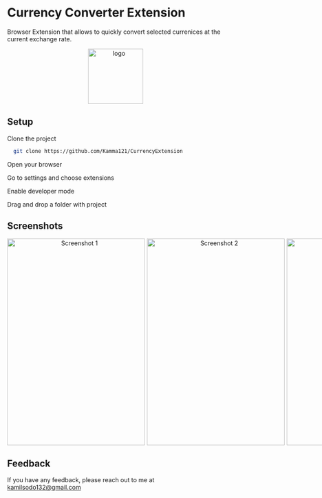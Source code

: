 # Currency Converter Extension

Browser Extension that allows to quickly convert selected currenices at the current exchange rate.


<p align="center">
  <img src="https://user-images.githubusercontent.com/109139766/232157479-cb1a75ef-2e57-43ac-851a-a63a3b990c02.png" alt="logo" width="128" /></p>

## Setup

Clone the project

```bash
  git clone https://github.com/Kamma121/CurrencyExtension
```

Open your browser

Go to settings and choose extensions

Enable developer mode

Drag and drop a folder with project

## Screenshots

<div style="text-align:center; display: flex; gap:5px">
  <img width="320px" height="480" src="https://user-images.githubusercontent.com/109139766/232158279-1ec13817-1536-4542-b59e-af967b8a2cc3.png" alt="Screenshot 1" width="400" />
  <img width="320px" height="480" src="https://user-images.githubusercontent.com/109139766/232158328-b6d56fdb-20cd-45e8-a2f9-4b7411117ee4.png" alt="Screenshot 2" width="400" />
  <img width="320px" height="480" src="https://user-images.githubusercontent.com/109139766/232158173-b6bbcfc7-7bf9-44d3-b129-cb88e53a06b2.png" alt="Screenshot 3" width="400" />
</div>

## Feedback

If you have any feedback, please reach out to me at kamilsodo132@gmail.com

